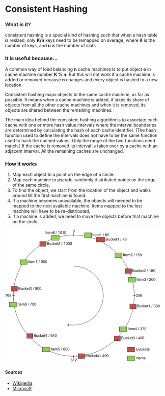 # Consistent Hashing

### What is it?
consistent hashing is a special kind of hashing such that when a hash table is resized, only **K/n** keys need to be remapped on average, where **K** is the number of keys, and **n** is the number of slots

### It is useful because...
A common way of load balancing **n** cache machines is to put object **o** in cache machine number **K % n**. But this will not work if a cache machine is added or removed because **n** changes and every object is hashed to a new location.

Consistent hashing maps objects to the same cache machine, as far as possible. It means when a cache machine is added, it takes its share of objects from all the other cache machines and when it is removed, its objects are shared between the remaining machines.

The main idea behind the consistent hashing algorithm is to associate each cache with one or more hash value intervals where the interval boundaries are determined by calculating the hash of each cache identifier. (The hash function used to define the intervals does not have to be the same function used to hash the cached values. Only the range of the two functions need match.) If the cache is removed its interval is taken over by a cache with an adjacent interval. All the remaining caches are unchanged.

### How it works
1. Map each object to a point on the edge of a circle.
2. Map each machine to pseudo-randomly distributed points on the edge of the same circle.
3. To find the object, we start from the location of the object and walks around till the first machine is found.
4. If a machine becomes unavailable, the objects will needed to be mapped to the next available machine. Items mapped to the lost machine will have to be re-distributed,
5. If a machine is added, we need to move the objects before that machine on the circle.

![Consistent Hashing](../res/consistent-hashing.jpg)

#### Sources
* [Wikipedia](https://en.wikipedia.org/wiki/Consistent_hashing)
* [Microsoft](https://blogs.msdn.microsoft.com/csliu/2009/09/17/consistent-hashing-theory-implementation/)
